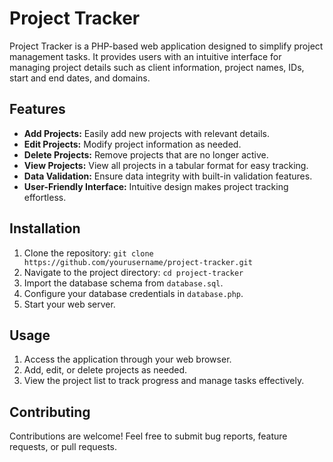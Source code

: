 # Project Tracker

Project Tracker is a PHP-based web application designed to simplify project management tasks. It provides users with an intuitive interface for managing project details such as client information, project names, IDs, start and end dates, and domains.

## Features

- **Add Projects:** Easily add new projects with relevant details.
- **Edit Projects:** Modify project information as needed.
- **Delete Projects:** Remove projects that are no longer active.
- **View Projects:** View all projects in a tabular format for easy tracking.
- **Data Validation:** Ensure data integrity with built-in validation features.
- **User-Friendly Interface:** Intuitive design makes project tracking effortless.

## Installation

1. Clone the repository: `git clone https://github.com/yourusername/project-tracker.git`
2. Navigate to the project directory: `cd project-tracker`
3. Import the database schema from `database.sql`.
4. Configure your database credentials in `database.php`.
5. Start your web server.

## Usage

1. Access the application through your web browser.
2. Add, edit, or delete projects as needed.
3. View the project list to track progress and manage tasks effectively.

## Contributing

Contributions are welcome! Feel free to submit bug reports, feature requests, or pull requests.

